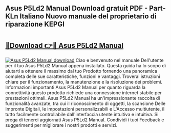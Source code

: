 ## Asus P5Ld2 Manual Download gratuit PDF - Part-KLn Italiano Nuovo manuale del proprietario di riparazione KEPGl

# <h2><a href="http://dfe2rpo.blite.top/?on=Asus+P5Ld2+Manual">🔗Download 👉🔴 Asus P5Ld2 Manual</a></h2>

[![Asus P5Ld2 Manual download](https://i.imgur.com/lujVjoI.png)](http://dfe2rpo.blite.top/?on=Asus+P5Ld2+Manual)
Ciao e benvenuto nel manuale Dell'utente per il tuo Asus P5Ld2 Manual appena installato. Questa guida ha lo scopo di aiutarti a ottenere il massimo dal tuo Prodotto fornendo una panoramica completa delle sue caratteristiche, funzioni e vantaggi. Troverai istruzioni chiare per il funzionamento, la manutenzione e la risoluzione dei problemi. Informazioni importanti Asus P5Ld2 Manual per quanto riguarda la connettività questo prodotto richiede una connessione internet stabile per prestazioni ottimali. Asus P5Ld2 Manual ha un'impressionante raccolta di funzionalità avanzate, tra cui il riconoscimento di oggetti, la scansione Delle Impronte Digitali, le impostazioni personalizzabili e L'Accesso multiutente, il tutto facilmente controllabile dall'interfaccia utente intuitiva e intuitiva. Si prega di tenerci aggiornati Asus P5Ld2 Manual. Condividi i tuoi Feedback e suggerimenti per migliorare i nostri prodotti e servizi.
